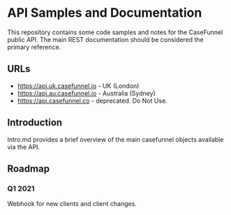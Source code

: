 # API Samples and Documentation

This repository contains some code samples and notes for the CaseFunnel public API.  The main REST documentation should be considered the primary reference.

## URLs

- <https://api.uk.casefunnel.io> - UK (London)
- <https://api.au.casefunnel.io> - Australia (Sydney)
- <https://api.casefunnel.co> - deprecated.  Do Not Use.

## Introduction

Intro.md provides a brief overview of the main casefunnel objects available via the API.

## Roadmap

### Q1 2021

Webhook for new clients and client changes.
